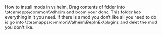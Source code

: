 How to install mods in valheim.
Drag contents of folder into \steamapps\common\Valheim and boom your done.
This folder has everything in it you need. 
If there is a mod you don't like all you need to do is go into \steamapps\common\Valheim\BepInEx\plugins and delet the mod you don't like.
